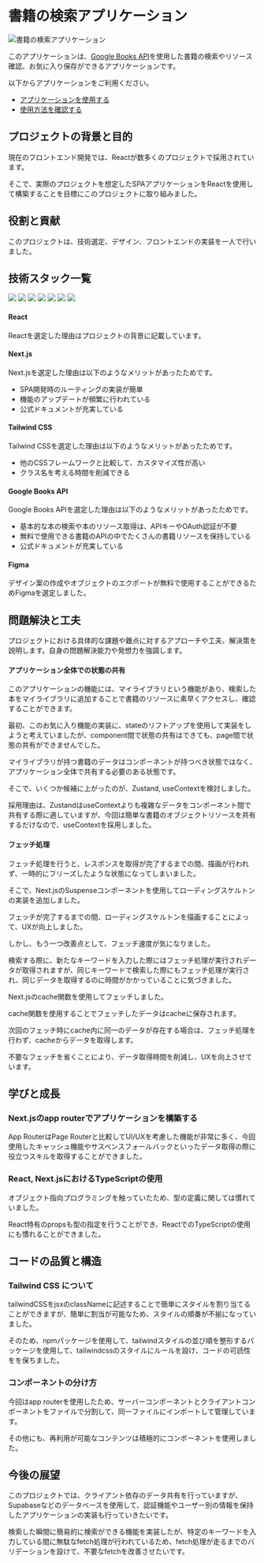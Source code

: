 # 書籍の検索アプリケーション

![書籍の検索アプリケーション](https://github.com/daxchx/book-search/assets/149696768/d7e1de76-5eb9-4e31-9ee8-29b8b848df27)

このアプリケーションは、<a href="https://developers.google.com/books?hl=ja">Google Books API</a>を使用した書籍の検索やリソース確認、お気に入り保存ができるアプリケーションです。

以下からアプリケーションをご利用ください。

- <a href="https://book-app-roan.vercel.app/">アプリケーションを使用する</a>
- <a href="https://github.com/daxchx/book-search/wiki">使用方法を確認する</a>


## プロジェクトの背景と目的

現在のフロントエンド開発では、Reactが数多くのプロジェクトで採用されています。

そこで、実際のプロジェクトを想定したSPAアプリケーションをReactを使用して構築することを目標にこのプロジェクトに取り組みました。

## 役割と貢献

このプロジェクトは、技術選定、デザイン、フロントエンドの実装を一人で行いました。

## 技術スタック一覧

<div style="display:inline;">
    <img src="https://img.shields.io/badge/react-black?style=for-the-badge&logo=react" />
    <img src="https://img.shields.io/badge/next.js-black?style=for-the-badge&logo=next.js" />
    <img src="https://img.shields.io/badge/typescript-black?style=for-the-badge&logo=typescript" />
    <img src="https://img.shields.io/badge/tailwindcss-black?style=for-the-badge&logo=tailwindcss" />
    <img src="https://img.shields.io/badge/node.js-black?style=for-the-badge&logo=node.js" />
    <img src="https://img.shields.io/badge/vercel-black?style=for-the-badge&logo=vercel" />
    <img src="https://img.shields.io/badge/figma-black?style=for-the-badge&logo=figma" />
</div>

#### React

Reactを選定した理由はプロジェクトの背景に記載しています。

#### Next.js

Next.jsを選定した理由は以下のようなメリットがあったためです。

- SPA開発時のルーティングの実装が簡単
- 機能のアップデートが頻繁に行われている
- 公式ドキュメントが充実している

#### Tailwind CSS

Tailwind CSSを選定した理由は以下のようなメリットがあったためです。

- 他のCSSフレームワークと比較して、カスタマイズ性が高い
- クラス名を考える時間を削減できる

#### Google Books API

Google Books APIを選定した理由は以下のようなメリットがあったためです。

- 基本的な本の検索や本のリソース取得は、APIキーやOAuth認証が不要
- 無料で使用できる書籍のAPIの中でたくさんの書籍リソースを保持している
- 公式ドキュメントが充実している

#### Figma

デザイン案の作成やオブジェクトのエクポートが無料で使用することができるためFigmaを選定しました。

## 問題解決と工夫

プロジェクトにおける具体的な課題や難点に対するアプローチや工夫、解決策を説明します。自身の問題解決能力や発想力を強調します。

#### アプリケーション全体での状態の共有

このアプリケーションの機能には、マイライブラリという機能があり、検索した本をマイライブラリに追加することで書籍のリソースに素早くアクセスし、確認することができます。

最初、このお気に入り機能の実装に、stateのリフトアップを使用して実装をしようと考えていましたが、component間で状態の共有はできても、page間で状態の共有ができませんでした。

マイライブラリが持つ書籍のデータはコンポーネントが持つべき状態ではなく、アプリケーション全体で共有する必要のある状態です。

そこで、いくつか候補に上がったのが、Zustand, useContextを検討しました。

採用理由は、ZustandはuseContextよりも複雑なデータをコンポーネント間で共有する際に適していますが、今回は簡単な書籍のオブジェクトリソースを共有するだけなので、useContextを採用しました。

#### フェッチ処理

フェッチ処理を行うと、レスポンスを取得が完了するまでの間、描画が行われず、一時的にフリーズしたような状態になってしまいました。

そこで、Next.jsのSuspenseコンポーネントを使用してローディングスケルトンの実装を追加しました。

フェッチが完了するまでの間、ローディングスケルトンを描画することによって、UXが向上しました。

しかし、もう一つ改善点として、フェッチ速度が気になりました。

検索する際に、新たなキーワードを入力した際にはフェッチ処理が実行されデータが取得されますが、同じキーワードで検索した際にもフェッチ処理が実行され、同じデータを取得するのに時間がかかっていることに気づきました。

Next.jsのcache関数を使用してフェッチしました。

cache関数を使用することでフェッチしたデータはcacheに保存されます。

次回のフェッチ時にcache内に同一のデータが存在する場合は、フェッチ処理を行わず、cacheからデータを取得します。

不要なフェッチを省くことにより、データ取得時間を削減し、UXを向上させています。

## 学びと成長

### Next.jsのapp routerでアプリケーションを構築する

App RouterはPage Routerと比較してUI/UXを考慮した機能が非常に多く、今回使用したキャッシュ機能やサスペンスフォールバックといったデータ取得の際に役立つスキルを取得することができました。

### React, Next.jsにおけるTypeScriptの使用

オブジェクト指向プログラミングを触っていたため、型の定義に関しては慣れていました。

React特有のpropsも型の指定を行うことができ、ReactでのTypeScriptの使用にも慣れることができました。

## コードの品質と構造

### **Tailwind CSS について**

tailwindCSSをjsxのclassNameに記述することで簡単にスタイルを割り当てることができますが、簡単に割当が可能なため、スタイルの順番が不揃になっていました。

そのため、npmパッケージを使用して、tailwindスタイルの並び順を整形するパッケージを使用して、tailwindcssのスタイルにルールを設け、コードの可読性をを保ちました。

### **コンポーネントの分け方**

今回はapp routerを使用したため、サーバーコンポーネントとクライアントコンポーネントをファイルで分割して、同一ファイルにインポートして管理しています。

その他にも、再利用が可能なコンテンツは積極的にコンポーネントを使用しました。

## 今後の展望

このプロジェクトでは、クライアント依存のデータ共有を行っていますが、Supabaseなどのデータベースを使用して、認証機能やユーザー別の情報を保持したアプリケーションの実装も行っていきたいです。

検索した瞬間に簡易的に検索ができる機能を実装したが、特定のキーワードを入力している間に無駄なfetch処理が行われているため、fetch処理が走るまでのバリデーションを設けて、不要なfetchを改善させたいです。

